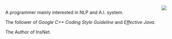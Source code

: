 <img align="right" src="https://github-readme-stats.vercel.app/api?username=chncwang&count_private=true&include_all_commits=true"/>

A programmer mainly interested in NLP and A.I. system.

The follower of *Google C++ Coding Style Guideline* and *Effective Java*.

The Author of InsNet.

<!--
**chncwang/chncwang** is a ✨ _special_ ✨ repository because its `README.md` (this file) appears on your GitHub profile.

Here are some ideas to get you started:

- 🔭 I’m currently working on ...
- 🌱 I’m currently learning ...
- 👯 I’m looking to collaborate on ...
- 🤔 I’m looking for help with ...
- 💬 Ask me about ...
- 📫 How to reach me: ...
- 😄 Pronouns: ...
- ⚡ Fun fact: ...
-->
